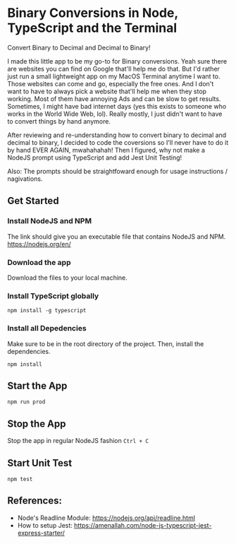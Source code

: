 # Binary Conversions in Node, TypeScript and the Terminal

Convert Binary to Decimal and Decimal to Binary!

I made this little app to be my go-to for Binary conversions. Yeah sure there are websites you can find on Google that'll help me do that. But I'd rather just run a small lightweight app on my MacOS Terminal anytime I want to. Those websites can come and go, especially the free ones. And I don't want to have to always pick a website that'll help me when they stop working. Most of them have annoying Ads and can be slow to get results. Sometimes, I might have bad internet days (yes this exists to someone who works in the World Wide Web, lol). Really mostly, I just didn't want to have to convert things by hand anymore. 

After reviewing and re-understanding how to convert binary to decimal and decimal to binary, I decided to code the coversions so I'll never have to do it by hand EVER AGAIN, mwahahahah! Then I figured, why not make a NodeJS prompt using TypeScript and add Jest Unit Testing!

Also: The prompts should be straightfoward enough for usage instructions / nagivations.

## Get Started
### Install NodeJS and NPM
The link should give you an executable file that contains NodeJS and NPM.
https://nodejs.org/en/

### Download the app
Download the files to your local machine.

### Install TypeScript globally

`npm install -g typescript`

### Install all Depedencies
Make sure to be in the root directory of the project. Then, install the dependencies.

`npm install`

## Start the App

`npm run prod`

## Stop the App

Stop the app in regular NodeJS fashion
`Ctrl + C`

## Start Unit Test

`npm test`

## References:

- Node's Readline Module: https://nodejs.org/api/readline.html
- How to setup Jest: https://amenallah.com/node-js-typescript-jest-express-starter/
